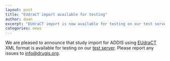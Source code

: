 ```yaml
---
layout: post
title: "EUdraCT import available for testing"
author: daan
excerpt: "EUdraCT import is now available for testing on our test server"
categories: news
---
```


We are pleased to announce that study import for ADDIS using [EUdraCT](https://eudract.ema.europa.eu/) XML format is available for testing on our [test server](https://addis-test.drugis.org). Please report any issues to info@drugis.org.
